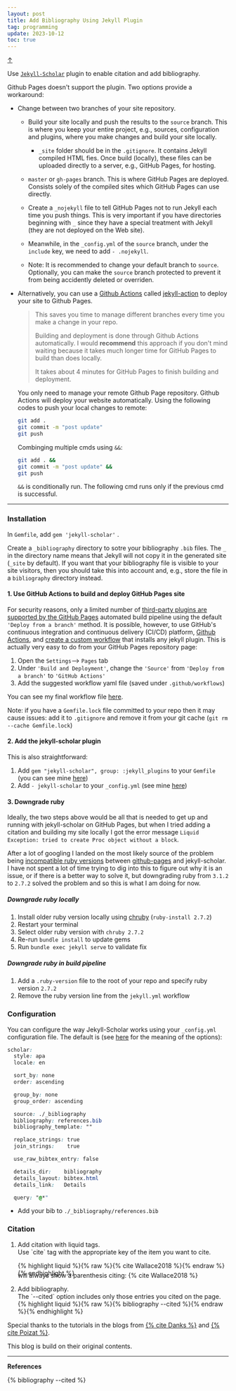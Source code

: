 ```yaml
---
layout: post
title: Add Bibliography Using Jekyll Plugin 
tag: programming
update: 2023-10-12
toc: true
---
```


<a class="top-link hide" href="#" id="js-top">↑</a>

Use [`Jekyll-Scholar`](https://github.com/inukshuk/jekyll-scholar) plugin to enable citation and add bibliography.

Github Pages doesn't support the plugin. Two options provide a workaround:

- Change between two branches of your site repository.

  - Build your site locally and push the results to the `source` branch. This is where you keep your entire project, e.g., sources, configuration and plugins, where you make changes and build your site locally. 

    - `_site` folder should be in the `.gitignore`. It contains Jekyll compiled HTML fies. Once build (locally), these files can be uploaded directly to a server, e.g., GitHub Pages, for hosting.

  -  `master` or `gh-pages` branch. This is where GitHub Pages are deployed. Consists solely of the compiled sites which GitHub Pages can use directly.
    - Create a `_nojekyll` file to tell GitHub Pages not to run Jekyll each time you push things. This is very important if you have directories beginning with `_` since they have a special treatment with Jekyll (they are not deployed on the Web site).
    - Meanwhile, in the `_config.yml` of the `source` branch, under the `include` key, we need to add `- .nojekyll`.

  - Note: It is recommended to change your default branch to `source`. Optionally, you can make the `source` branch protected to prevent it from being accidently deleted or overriden.

- Alternatively, you can use a [Github Actions](https://github.com/features/actions) called [jekyll-action](https://github.com/helaili/jekyll-action) to deploy your site to Github Pages.

  > This saves you time to manage different branches every time you make a change in your repo.
  >
  > Building and deployment is done through Github Actions automatically. I would **recommend** this approach if you don't mind waiting because it takes much longer time for GitHub Pages to build than does locally. 
  >
  > It takes about 4 minutes for GitHub Pages to finish building and deployment.

  You only need to manage your remote Github Page repository. Github Actions will deploy your website automatically. Using the following codes to push your local changes to remote:

  ```bash
  git add .
  git commit -m "post update"
  git push
  ```

  Combinging multiple cmds using `&&`:
  ```bash
  git add . &&
  git commit -m "post update" &&
  git push
  ```
  `&&` is conditionally run. The following cmd runs only if the previous cmd is successful.


___

### Installation

In `Gemfile`, add `gem 'jekyll-scholar'` .

Create a `_bibliography` directory to sotre your bibliography `.bib` files. The `_` in the directory name means that Jekyll will not copy it in the generated site (`_site` by default). If you want that your bibliography file is visible to your site visitors, then you should take this into account and, e.g., store the file in a `bibliography` directory instead. 

#### 1. Use GitHub Actions to build and deploy GitHub Pages site

For security reasons, only a limited number of [third-party plugins are supported by the GitHub Pages][github-pages-dependencies] automated build pipeline using the default ```'Deploy from a branch'``` method. It is possible, however, to use GitHub's continuous integration and continuous delivery (CI/CD) platform, [Github Actions][github-actions], and [create a custom workflow][github-actions-github-pages] that installs any jekyll plugin. This is actually very easy to do from your GitHub Pages repository page:  

1. Open the ```Settings```--> ```Pages``` tab 
2. Under ```'Build and Deployment'```, change the ```'Source'``` from ```'Deploy from a branch'``` to ```'GitHub Actions'```
3. Add the suggested workflow yaml file (saved under ```.github/workflows```)

You can see my final workflow file [here][github-workflow].

Note: if you have a ```Gemfile.lock``` file committed to your repo then it may cause issues: add it to ```.gitignore``` and remove it from your git cache (```git rm --cache Gemfile.lock```)

#### 2. Add the jekyll-scholar plugin

This is also straightforward:
1. Add ```gem "jekyll-scholar", group: :jekyll_plugins``` to your ```Gemfile``` (you can see mine [here][gemfile])
2. Add ```- jekyll-scholar``` to your ```_config.yml``` (see mine [here][config])

#### 3. Downgrade ruby

Ideally, the two steps above would be all that is needed to get up and running with jekyll-scholar on GitHub Pages, but when I tried adding a citation and building my site locally I got the error message ```Liquid Exception: tried to create Proc object without a block```. 

After a lot of googling I landed on the most likely source of the problem being [incompatible ruby versions][ruby-issue] between [github-pages][github-pages-gems] and jekyll-scholar. I have not spent a lot of time trying to dig into this to figure out why it is an issue, or if there is a better way to solve it, but downgrading ruby from ```3.1.2``` to ```2.7.2``` solved the problem and so this is what I am doing for now.

##### Downgrade ruby locally

1. Install older ruby version locally using [chruby][chruby] (```ruby-install 2.7.2```)
2. Restart your terminal
3. Select older ruby version with ```chruby 2.7.2```
4. Re-run ```bundle install``` to update gems
5. Run ```bundle exec jekyll serve``` to validate fix

##### Downgrade ruby in build pipeline

1. Add a ```.ruby-version``` file to the root of your repo and specify ruby version ```2.7.2```
2. Remove the ruby version line from the ```jekyll.yml``` workflow



### Configuration

You can configure the way Jekyll-Scholar works using your `_config.yml` configuration file. The default is (see [here](https://github.com/inukshuk/jekyll-scholar) for the meaning of the options):

```css
scholar:
  style: apa
  locale: en

  sort_by: none
  order: ascending

  group_by: none
  group_order: ascending

  source: ./_bibliography
  bibliography: references.bib
  bibliography_template: ""

  replace_strings: true
  join_strings:    true

  use_raw_bibtex_entry: false

  details_dir:    bibliography
  details_layout: bibtex.html
  details_link:   Details

  query: "@*"
```



- Add your bib to `./_bibliography/references.bib`



### Citation

<ol>
<li> Add citation with liquid tags. <br> 
Use `cite` tag with the appropriate key of the item you want to cite. <br>

{% highlight liquid %}{% raw %}{% cite Wallace2018 %}{% endraw %}{% endhighlight %} <p style="margin-top:-1.5cm;">&nbsp;</p>
will always show a parenthesis citing: {% cite Wallace2018 %}
</li>

<li> 	Add bibliography. <br> 
The `--cited` option includes only those entries you cited on the page. <br>
{% highlight liquid %}{% raw %}{% bibliography --cited %}{% endraw %}{% endhighlight %} 
</li>

</ol>



Special thanks to the tutorials in the blogs from [{% cite Danks %}](https://open-research.gemmadanks.com) and [{% cite Poizat %}](https://pages.lip6.fr/Pascal.Poizat/blog/posts/2016/02/01/jekyll-and-bibtex/#:%20:text=You%20can%20use%20a%20_bibliography,site%20(%20_site%20by%20default).).

This blog is build on their original contents. 



___

**References**

{% bibliography --cited %}



[apa-csl]: https://github.com/citation-style-language/styles/blob/master/apa.csl
[bibtex]: http://www.bibtex.org/
[chruby]: https://github.com/postmodern/chruby
[config]: https://github.com/my1396/Econ-Study/blob/main/_config.yml
[csl-styles]: https://github.com/citation-style-language/styles
[gemfile]: https://github.com/gemmadanks/gemmadanks.github.io/blob/main/Gemfile
[github-actions]: https://docs.github.com/en/actions
[github-actions-github-pages]: https://docs.github.com/en/pages/getting-started-with-github-pages/configuring-a-publishing-source-for-your-github-pages-site#publishing-with-a-custom-github-actions-workflow
[github-pages]: https://pages.github.com/
[github-pages-dependencies]: https://pages.github.com/versions
[github-pages-gems]: https://rubygems.org/gems/github-pages/versions/227
[github-workflow]: https://github.com/gemmadanks/gemmadanks.github.io/blob/main/.github/workflows/jekyll.yml
[html-list-style]: https://developer.mozilla.org/en-US/docs/Web/CSS/list-style
[jekyll]: https://jekyllrb.com/
[jekyll-scholar]: https://github.com/inukshuk/jekyll-scholar
[jekyll-scholar-citations]: https://github.com/inukshuk/jekyll-scholar#citations
[jekyll-scholar-issue-75]: https://github.com/inukshuk/jekyll-scholar/issues/75
[jekyll-scholar-issue-160]: https://github.com/inukshuk/jekyll-scholar/issues/160
[latex]: https://www.latex-project.org/
[my-research-process]: https://open-research.gemmadanks.com/planning/my-research-process/
[ruby-issue]: https://github.com/alshedivat/al-folio/issues/161
[zotero]: https://www.zotero.org/
[zotero-style-repo]: https://www.zotero.org/styles



 





